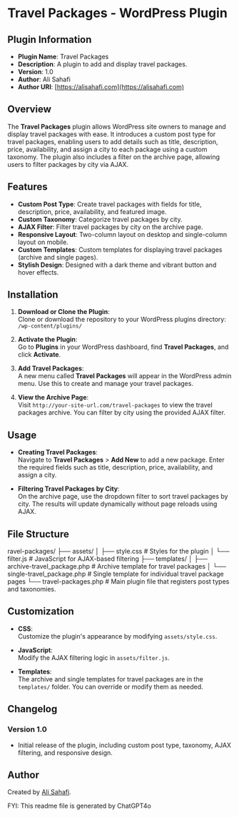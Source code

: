 # Travel Packages - WordPress Plugin

## Plugin Information

- **Plugin Name**: Travel Packages
- **Description**: A plugin to add and display travel packages.
- **Version**: 1.0
- **Author**: Ali Sahafi
- **Author URI**: [https://alisahafi.com](https://alisahafi.com)

## Overview

The **Travel Packages** plugin allows WordPress site owners to manage and display travel packages with ease. It introduces a custom post type for travel packages, enabling users to add details such as title, description, price, availability, and assign a city to each package using a custom taxonomy. The plugin also includes a filter on the archive page, allowing users to filter packages by city via AJAX.

## Features

- **Custom Post Type**: Create travel packages with fields for title, description, price, availability, and featured image.
- **Custom Taxonomy**: Categorize travel packages by city.
- **AJAX Filter**: Filter travel packages by city on the archive page.
- **Responsive Layout**: Two-column layout on desktop and single-column layout on mobile.
- **Custom Templates**: Custom templates for displaying travel packages (archive and single pages).
- **Stylish Design**: Designed with a dark theme and vibrant button and hover effects.

## Installation

1. **Download or Clone the Plugin**:  
   Clone or download the repository to your WordPress plugins directory:  
   `/wp-content/plugins/`

2. **Activate the Plugin**:  
   Go to **Plugins** in your WordPress dashboard, find **Travel Packages**, and click **Activate**.

3. **Add Travel Packages**:  
   A new menu called **Travel Packages** will appear in the WordPress admin menu. Use this to create and manage your travel packages.

4. **View the Archive Page**:  
   Visit `http://your-site-url.com/travel-packages` to view the travel packages archive. You can filter by city using the provided AJAX filter.

## Usage

- **Creating Travel Packages**:  
   Navigate to **Travel Packages** > **Add New** to add a new package. Enter the required fields such as title, description, price, availability, and assign a city.
   
- **Filtering Travel Packages by City**:  
   On the archive page, use the dropdown filter to sort travel packages by city. The results will update dynamically without page reloads using AJAX.

## File Structure

ravel-packages/ ├── assets/ │ ├── style.css # Styles for the plugin │ └── filter.js # JavaScript for AJAX-based filtering ├── templates/ │ ├── archive-travel_package.php # Archive template for travel packages │ └── single-travel_package.php # Single template for individual travel package pages └── travel-packages.php # Main plugin file that registers post types and taxonomies.


## Customization

- **CSS**:  
   Customize the plugin's appearance by modifying `assets/style.css`.

- **JavaScript**:  
   Modify the AJAX filtering logic in `assets/filter.js`.

- **Templates**:  
   The archive and single templates for travel packages are in the `templates/` folder. You can override or modify them as needed.

## Changelog

### Version 1.0
- Initial release of the plugin, including custom post type, taxonomy, AJAX filtering, and responsive design.


## Author

Created by [Ali Sahafi](https://alisahafi.com).

FYI: This readme file is generated by ChatGPT4o
